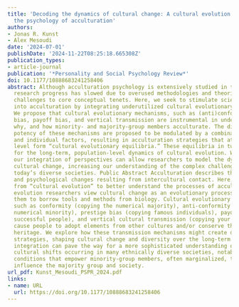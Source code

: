 ```yaml
---
title: 'Decoding the dynamics of cultural change: A cultural evolution approach to
  the psychology of acculturation'
authors:
- Jonas R. Kunst
- Alex Mesoudi
date: '2024-07-01'
publishDate: '2024-11-22T08:25:18.665308Z'
publication_types:
- article-journal
publication: '*Personality and Social Psychology Review*'
doi: 10.1177/10888683241258406
abstract: Although acculturation psychology is extensively studied in the social sciences,
  research progress has slowed due to overused methodologies and theories and emerging
  challenges to core conceptual tenets. Here, we seek to stimulate scientific inquiry
  into acculturation by integrating underutilized cultural evolutionary perspectives.
  We propose that cultural evolutionary mechanisms, such as (anti)conformity, prestige
  bias, payoff bias, and vertical transmission are instrumental in understanding when,
  why, and how minority- and majority-group members acculturate. The direction and
  potency of these mechanisms are proposed to be modulated by a combination of contextual
  and individual factors, resulting in acculturation strategies that at the population
  level form “cultural evolutionary equilibria.” These equilibria in turn have consequences
  for the long-term, population-level dynamics of cultural evolution. We outline how
  our integration of perspectives can allow researchers to model the dynamics of large-scale
  cultural change, increasing our understanding of the complex challenges faced by
  today’s diverse societies. Public Abstract Acculturation describes the cultural
  and psychological changes resulting from intercultural contact. Here, we use concepts
  from “cultural evolution” to better understand the processes of acculturation. Cultural
  evolution researchers view cultural change as an evolutionary process, allowing
  them to borrow tools and methods from biology. Cultural evolutionary mechanisms
  such as conformity (copying the numerical majority), anti-conformity (copying the
  numerical minority), prestige bias (copying famous individuals), payoff bias (copying
  successful people), and vertical cultural transmission (copying your parents) can
  cause people to adopt elements from other cultures and/or conserve their cultural
  heritage. We explore how these transmission mechanisms might create distinct acculturation
  strategies, shaping cultural change and diversity over the long-term. This theoretical
  integration can pave the way for a more sophisticated understanding of the pervasive
  cultural shifts occurring in many ethnically diverse societies, notably by identifying
  conditions that empower minority-group members, often marginalized, to significantly
  influence the majority group and society.
url_pdf: Kunst_Mesoudi_PSPR_2024.pdf
links:
- name: URL
  url: https://doi.org/10.1177/10888683241258406
---
```

